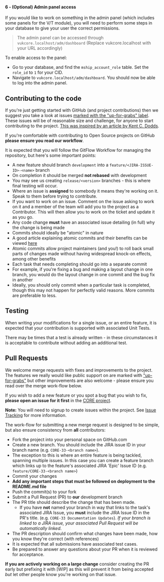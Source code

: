 #### 6 - (Optional) Admin panel access

If you would like to work on something in the admin panel (which includes some panels for the V/T module), you will need to perform some steps in your database to give your user the correct permissions.

>The admin panel can be accessed through `vukcore.localhost/adm/dashboard` (Replace vukcore.localhost with your URL accordingly)

To enable access to the panel:
* Go to your database, and find the `mship_account_role` table. Set the `role_id` to `1` for your CID.
* Navigate to `vukcore.localhost/adm/dashboard`. You should now be able to log into the admin panel.

## Contributing to the code

If you're just getting started with GitHub (and project contributions) then we suggest you take a look at issues [marked with the "up-for-grabs" label](https://vatsimuk.atlassian.net/browse/CORE-26?jql=project%20%3D%20CORE%20AND%20labels%20%3D%20up-for-grabs%20order%20by%20lastViewed%20DESC).  These issues will be of reasonable size and challenge, for anyone to start contributing to the project.  [This was inspired by an article by Kent C. Dodds](https://medium.com/@kentcdodds/first-timers-only-78281ea47455#.wior7p101).

If you're comfortable with contributing to Open Source projects on GitHub **please ensure you read our workflow**.

It is expected that you will follow the GitFlow Workflow for managing the repository, but here's some important points:

* A new feature should branch `development` into a `feature/<JIRA-ISSUE-ID>-<name>` branch
* On completion it should be merged **not rebased** with development
* You may see us creating `release/<version>` branches - this is where final testing will occur.
* Where an issue is **assigned** to somebody it means they're working on it.  Speak to them before trying to contribute.
* If you want to work on an issue. Comment on the issue asking to work on it and a member of the team will add you to the project as a Contributor. This will then allow you to work on the ticket and update it as you go.
* Any code change **must** have an associated issue detailing (in full) why the change is being made
* Commits should ideally be "atomic" in nature
 * A good article explaining atomic commits and their benefits can be viewed [here](https://www.freshconsulting.com/atomic-commits/)
 * Atomic commits allow project maintainers (and you!) to roll back small parts of changes made without having widespread knock-on effects, among other benefits
 * Each task that needs completing should go into a separate commit
 * For example, if you're fixing a bug and making a layout change in one branch, you would do the layout change in one commit and the bug fix in another
 * Ideally, you should only commit when a particular task is completed, though this may not happen for perfectly valid reasons. More commits are preferable to less.

## Testing

When writing your modifications for a single issue, or an entire feature, it is expected that your contribution is supported with associated Unit Tests.

There may be times that a test is already written - in these circumstances it is acceptable to contribute without adding an additional test.

## Pull Requests

We welcome merge requests with fixes and improvements to the project.  The features we really would like public support on are marked with ["up-for-grabs"](https://vatsimuk.atlassian.net/browse/CORE-26?jql=project%20%3D%20CORE%20AND%20labels%20%3D%20up-for-grabs%20order%20by%20lastViewed%20DESC) but other improvements are also welcome - please ensure you read over the merge work-flow below.

If you wish to add a new feature or you spot a bug that you wish to fix, **please open an issue for it first** in the [CORE project](https://vatsimuk.atlassian.net/projects/CORE/issues).

**Note:** You will need to signup to create issues within the project. See [Issue Tracking](ISSUE_TRACKING.md) for more information.

The work-flow for submitting a new merge request is designed to be simple, but also ensure consistency from **all** contributors:

* Fork the project into your personal space on GitHub.com
* Create a new branch. You should include the JIRA issue ID in your branch name (e.g. `CORE-33-<branch name>`).
 * The exception to this is where an entire feature is being tackled, spanning multiple issues.  In this case you can create a feature branch which links up to the feature's associated JIRA 'Epic' Issue ID (e.g. `feature/CORE-33-<branch name>`)
* Commit your changes
* **Add any important steps that must be followed on deployment to the README.md file**
* Push the commit(s) to your fork
* Submit a Pull Request (PR) to **our** development branch
* The PR title should describe the change that has been made.
  * If you have **not** named your branch in way that links to the task's associated JIRA Issue, you **must** include the JIRA Issue ID in the PR's title. (e.g. `CORE-33 Documentation Updates`). *If your branch is linked to a JIRA issue, your associated Pull Request will be automatically linked*.
* The PR description should confirm what changes have been made, how you know they're correct (with references)
* It is expected that all submissions have associated test cases.
* Be prepared to answer any questions about your PR when it is reviewed for acceptance.

**If you are actively working on a large change** consider creating the PR early but prefixing it with [WIP] as this will prevent it from being accepted *but* let other people know you're working on that issue.
